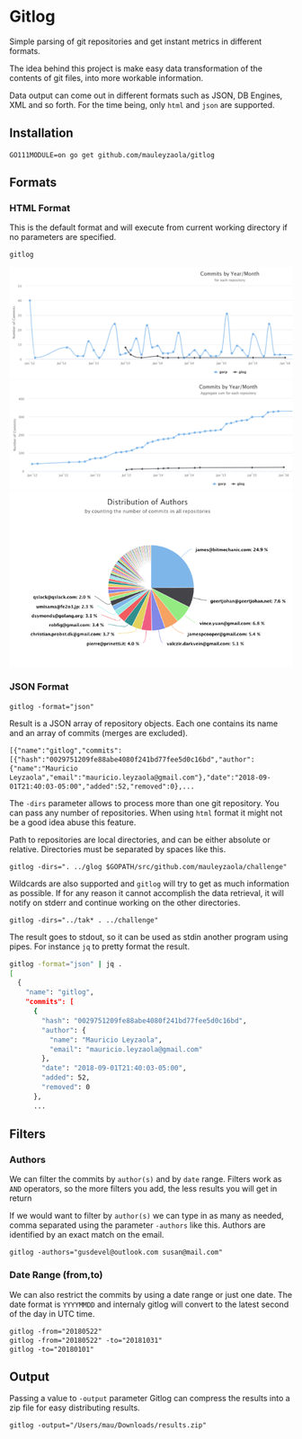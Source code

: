 # Gitlog


Simple parsing of git repositories and get instant metrics in different formats.

The idea behind this project is make easy data transformation of the contents of git files, into more workable information.

Data output can come out in different formats such as JSON, DB Engines, XML and so forth. For the time being, only `html` and `json` are supported.

## Installation

```
GO111MODULE=on go get github.com/mauleyzaola/gitlog
```

## Formats

### HTML Format

This is the default format and will execute from current working directory if no parameters are specified.

```bash
gitlog
```
![alt tag](assets/commits-timeline-sample.png)
![alt tag](assets/commits-timeline-accum-sample.png)
![alt tag](assets/pie-authors-sample.png)

### JSON Format
```
gitlog -format="json"
```
Result is a JSON array of repository objects. Each one contains its name and an array of commits (merges are excluded).
```
[{"name":"gitlog","commits":[{"hash":"0029751209fe88abe4080f241bd77fee5d0c16bd","author":{"name":"Mauricio Leyzaola","email":"mauricio.leyzaola@gmail.com"},"date":"2018-09-01T21:40:03-05:00","added":52,"removed":0},...
```

The `-dirs` parameter allows to process more than one git repository. You can pass any number of repositories. When using `html` format it might not be a good idea abuse this feature.

Path to repositories are local directories, and can be either absolute or relative. Directories must be separated by spaces like this.
```
gitlog -dirs=". ../glog $GOPATH/src/github.com/mauleyzaola/challenge"
```

Wildcards are also supported and `gitlog` will try to get as much information as possible. If for any reason it cannot accomplish the data retrieval, it will notify on stderr and continue working on the other directories.

```
gitlog -dirs="../tak* . ../challenge"
```

The result goes to stdout, so it can be used as stdin another program using pipes. For instance `jq` to pretty format the result.
```bash
gitlog -format="json" | jq .
[
  {
    "name": "gitlog",
    "commits": [
      {
        "hash": "0029751209fe88abe4080f241bd77fee5d0c16bd",
        "author": {
          "name": "Mauricio Leyzaola",
          "email": "mauricio.leyzaola@gmail.com"
        },
        "date": "2018-09-01T21:40:03-05:00",
        "added": 52,
        "removed": 0
      },
      ...

```

## Filters

### Authors

We can filter the commits by `author(s)` and by `date` range. Filters work as `AND` operators, so the more filters you add, the less results you will get in return

If we would want to filter by `author(s)` we can type in as many as needed, comma separated using the parameter `-authors` like this. Authors are identified by an exact match on the email.

```
gitlog -authors="gusdevel@outlook.com susan@mail.com"
```

### Date Range (from,to)

We can also restrict the commits by using a date range or just one date. The date format is `YYYYMMDD` and internaly gitlog will convert to the latest second of the day in UTC time.

```
gitlog -from="20180522"
gitlog -from="20180522" -to="20181031"
gitlog -to="20180101"
```

## Output

Passing a value to `-output` parameter Gitlog can compress the results into a zip file for easy distributing results.

```
gitlog -output="/Users/mau/Downloads/results.zip"
```